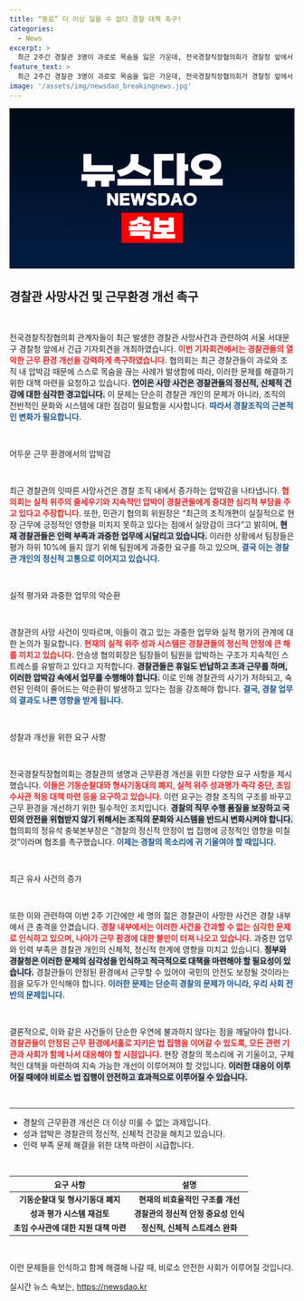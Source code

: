 ```yaml
---
title: “동료” 더 이상 잃을 수 없다 경찰 대책 촉구!
categories:
  - News
excerpt: >
  최근 2주간 경찰관 3명이 과로로 목숨을 잃은 가운데, 전국경찰직장협의회가 경찰청 앞에서 열악한 근무환경 개선을 강력 촉구했다. 경찰 내부의 불만이 폭발하고 있는 지금, 과연 변화의 물결이 일어날 수 있을까?
feature_text: >
  최근 2주간 경찰관 3명이 과로로 목숨을 잃은 가운데, 전국경찰직장협의회가 경찰청 앞에서 열악한 근무환경 개선을 강력 촉구했다. 경찰 내부의 불만이 폭발하고 있는 지금, 과연 변화의 물결이 일어날 수 있을까?
image: '/assets/img/newsdao_breakingnews.jpg'
---
```


<p><img src="/assets/img/newsdao_breakingnews.jpg" alt="firstkoreanews 속보" /></p>

<h2 data-ke-size="size26">경찰관 사망사건 및 근무환경 개선 촉구</h2>

<p data-ke-size="size16">&nbsp;</p>

<p>전국경찰직장협의회 관계자들이 최근 발생한 경찰관 사망사건과 관련하여 서울 서대문구 경찰청 앞에서 긴급 기자회견을 개최하였습니다. <b><span style="color: #ee2323;">이번 기자회견에서는 경찰관들의 열악한 근무 환경 개선을 강력하게 촉구하였습니다.</span></b> 협의회는 최근 경찰관들이 과로와 조직 내 압박감 때문에 스스로 목숨을 끊는 사례가 발생함에 따라, 이러한 문제를 해결하기 위한 대책 마련을 요청하고 있습니다. <b><span style="background-color: #21538527;">연이은 사망 사건은 경찰관들의 정신적, 신체적 건강에 대한 심각한 경고입니다.</span></b> 이 문제는 단순히 경찰관 개인의 문제가 아니라, 조직의 전반적인 문화와 시스템에 대한 점검이 필요함을 시사합니다. <b><span style="color: #1a5490;">따라서 경찰조직의 근본적인 변화가 필요합니다.</span></b></p>

<p data-ke-size="size16">&nbsp;</p>

<p>어두운 근무 환경에서의 압박감</p>

<p data-ke-size="size16">&nbsp;</p>

<p>최근 경찰관의 잇따른 사망사건은 경찰 조직 내에서 증가하는 압박감을 나타냅니다. <b><span style="color: #ee2323;">협의회는 실적 위주의 줄세우기와 지속적인 압박이 경찰관들에게 중대한 심리적 부담을 주고 있다고 주장합니다.</span></b> 또한, 민관기 협의회 위원장은 “최근의 조직개편이 실질적으로 현장 근무에 긍정적인 영향을 미치지 못하고 있다는 점에서 실망감이 크다”고 밝히며, <b><span style="background-color: #21538527;">현재 경찰관들은 인력 부족과 과중한 업무에 시달리고 있습니다.</span></b> 이러한 상황에서 팀장들은 평가 하위 10%에 들지 않기 위해 팀원에게 과중한 요구를 하고 있으며, <b><span style="color: #1a5490;">결국 이는 경찰관 개인의 정신적 고통으로 이어지고 있습니다.</span></b></p>

<p data-ke-size="size16">&nbsp;</p>

<p>실적 평가와 과중한 업무의 악순환</p>

<p data-ke-size="size16">&nbsp;</p>

<p>경찰관의 사망 사건이 잇따르며, 이들이 겪고 있는 과중한 업무와 실적 평가의 관계에 대한 논의가 필요합니다. <b><span style="color: #ee2323;">현재의 실적 위주 성과 시스템은 경찰관들의 정신적 안정에 큰 해를 끼치고 있습니다.</span></b> 안승생 협의회장은 팀장들이 팀원을 압박하는 구조가 지속적인 스트레스를 유발하고 있다고 지적합니다. <b><span style="background-color: #21538527;">경찰관들은 휴일도 반납하고 초과 근무를 하며, 이러한 압박감 속에서 업무를 수행해야 합니다.</span></b> 이로 인해 경찰관의 사기가 저하되고, 숙련된 인력이 줄어드는 악순환이 발생하고 있다는 점을 강조해야 합니다. <b><span style="color: #1a5490;">결국, 경찰 업무의 결과도 나쁜 영향을 받게 됩니다.</span></b></p>

<p data-ke-size="size16">&nbsp;</p>

<p>성찰과 개선을 위한 요구 사항</p>

<p data-ke-size="size16">&nbsp;</p>

<p>전국경찰직장협의회는 경찰관의 생명과 근무환경 개선을 위한 다양한 요구 사항을 제시했습니다. <b><span style="color: #ee2323;">이들은 기동순찰대와 형사기동대의 폐지, 실적 위주 성과평가 즉각 중단, 초임 수사관 적응 대책 마련 등을 요구하고 있습니다.</span></b> 이런 요구는 경찰 조직의 구조를 바꾸고 근무 환경을 개선하기 위한 필수적인 조치입니다. <b><span style="background-color: #21538527;">경찰의 직무 수행 품질을 보장하고 국민의 안전을 위협받지 않기 위해서는 조직의 문화와 시스템을 반드시 변화시켜야 합니다.</span></b> 협의회의 정유석 충북본부장은 “경찰의 정신적 안정이 법 집행에 긍정적인 영향을 미칠 것”이라며 협조를 촉구했습니다. <b><span style="color: #1a5490;">이제는 경찰의 목소리에 귀 기울여야 할 때입니다.</span></b></p>

<p data-ke-size="size16">&nbsp;</p>

<p>최근 유사 사건의 증가</p>

<p data-ke-size="size16">&nbsp;</p>

<p>또한 이와 관련하여 이번 2주 기간에만 세 명의 젊은 경찰관이 사망한 사건은 경찰 내부에서 큰 충격을 안겼습니다. <b><span style="color: #ee2323;">경찰 내부에서는 이러한 사건을 간과할 수 없는 심각한 문제로 인식하고 있으며, 나아가 근무 환경에 대한 불만이 터져 나오고 있습니다.</span></b> 과중한 업무와 인력 부족은 경찰관 개인의 신체적, 정신적 한계에 영향을 미치고 있습니다. <b><span style="background-color: #21538527;">정부와 경찰청은 이러한 문제의 심각성을 인식하고 적극적으로 대책을 마련해야 할 필요성이 있습니다.</span></b> 
경찰관들이 안정된 환경에서 근무할 수 있어야 국민의 안전도 보장될 것이라는 점을 모두가 인식해야 합니다. <b><span style="color: #1a5490;">이러한 문제는 단순히 경찰의 문제가 아니라, 우리 사회 전반의 문제입니다.</span></b></p>

<p data-ke-size="size16">&nbsp;</p>

<p>결론적으로, 이와 같은 사건들이 단순한 우연에 불과하지 않다는 점을 깨달아야 합니다. <b><span style="color: #ee2323;">경찰관들이 안정된 근무 환경에서홀로 지키은 법 집행을 이어갈 수 있도록, 모든 관련 기관과 사회가 함께 나서 대응해야 할 시점입니다.</span></b> 현장 경찰의 목소리에 귀 기울이고, 구체적인 대책을 마련하여 지속 가능한 개선이 이루어져야 할 것입니다. <b><span style="background-color: #21538527;">이러한 대응이 이루어질 때에야 비로소 법 집행이 안전하고 효과적으로 이루어질 수 있습니다.</span></b> </p>

<p data-ke-size="size16">&nbsp;</p>

<hr style="height: 1px; color: #333; background-color: #333;"/>

<ul>
    <li>경찰의 근무환경 개선은 더 이상 미룰 수 없는 과제입니다.</li>
    <li>성과 압박은 경찰관의 정신적, 신체적 건강을 해치고 있습니다.</li>
    <li>인력 부족 문제 해결을 위한 대책 마련이 시급합니다.</li>
</ul>

<p data-ke-size="size16">&nbsp;</p>

<table style="width: 100%;">
    <thead>
        <tr>
            <th style="text-align: center;">요구 사항</th>
            <th style="text-align: center;">설명</th>
        </tr>
    </thead>
    <tbody>
        <tr>
            <td style="text-align: center; height: 17px;"><b>기동순찰대 및 형사기동대 폐지</b></td>
            <td style="text-align: center; height: 17px;"><b>현재의 비효율적인 구조를 개선</b></td>
        </tr>
        <tr>
            <td style="text-align: center; height: 17px;"><b>성과 평가 시스템 재검토</b></td>
            <td style="text-align: center; height: 17px;"><b>경찰관의 정신적 안정 중요성 인식</b></td>
        </tr>
        <tr>
            <td style="text-align: center; height: 17px;"><b>초임 수사관에 대한 지원 대책 마련</b></td>
            <td style="text-align: center; height: 17px;"><b>정신적, 신체적 스트레스 완화</b></td>
        </tr>
    </tbody>
</table>

<p data-ke-size="size16">&nbsp;</p> 

<p>이런 문제들을 인식하고 함께 해결해 나갈 때, 비로소 안전한 사회가 이루어질 것입니다.</p>
실시간 뉴스 속보는, <a href="https://newsdao.kr" rel="dofollow">https://newsdao.kr</a>


